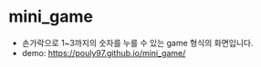 # mini_game

- 손가락으로 1~3까지의 숫자를 누를 수 있는 game 형식의 화면입니다.
- demo: https://pouly97.github.io/mini_game/
